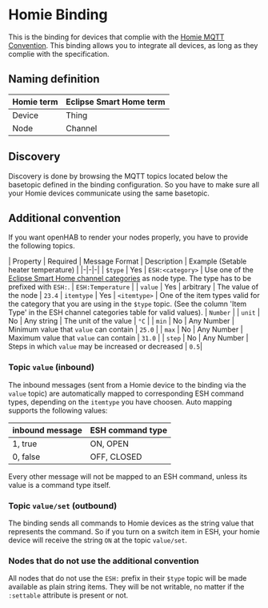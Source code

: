 # Homie Binding

This is the binding for devices that complie with the [Homie MQTT Convention]( https://github.com/marvinroger/homie).
This binding allows you to integrate all devices, as long as they complie with the specification.

## Naming definition

| Homie term | Eclipse Smart Home term |
| ---------- | ----------------------- |
| Device | Thing |
| Node | Channel |


## Discovery
Discovery is done by browsing the MQTT topics located below the basetopic defined in the binding configuration. So you have to make sure all your Homie devices communicate using the same basetopic.

## Additional convention

If you want openHAB to render your nodes properly, you have to provide the following topics.

| Property | Required |  Message Format | Description | Example (Setable heater temperature) |
|-|-|-|
| `$type` | Yes |  `ESH:<category>` | Use one of the [Eclipse Smart Home channel categories](http://www.eclipse.org/smarthome/documentation/development/bindings/thing-definition.html#channel-categories) as node type. The type has to be prefixed with `ESH:`. |  `ESH:Temperature` |
| `value` | Yes | arbitrary | The value of the node | `23.4`
| `itemtype` | Yes | `<itemtype>` | One of the item types valid for the category that you are using in the `$type` topic. (See the column 'Item Type' in the ESH channel categories table for valid values). | `Number` |
| `unit` | No | Any string | The unit of the value | `°C` |
| `min` | No | Any Number | Minimum value that `value` can contain | `25.0` |
| `max` | No | Any Number | Maximum value that `value` can contain | `31.0` |
| `step` | No | Any Number | Steps in which `value` may be increased or decreased | `0.5`|


### Topic `value` (inbound)
The inbound messages (sent from a Homie device to the binding via the `value` topic) are automatically mapped to corresponding ESH command types, depending on the `itemtype` you have choosen. Auto mapping supports the following values:

| inbound message | ESH command type |
|-|-|
|1, true| ON, OPEN |
|0, false| OFF, CLOSED |

Every other message will not be mapped to an ESH command, unless its value is a command type itself.

### Topic `value/set` (outbound)
The binding sends all commands to Homie devices as the string value that represents the command. So if you turn on a switch item in ESH, your homie device will receive the string `ON` at the topic `value/set`.

### Nodes that do not use the additional convention
All nodes that do not use the `ESH:` prefix in their `$type` topic will be made available as plain string items. They will be not writable, no matter if the `:settable` attribute is present or not.
